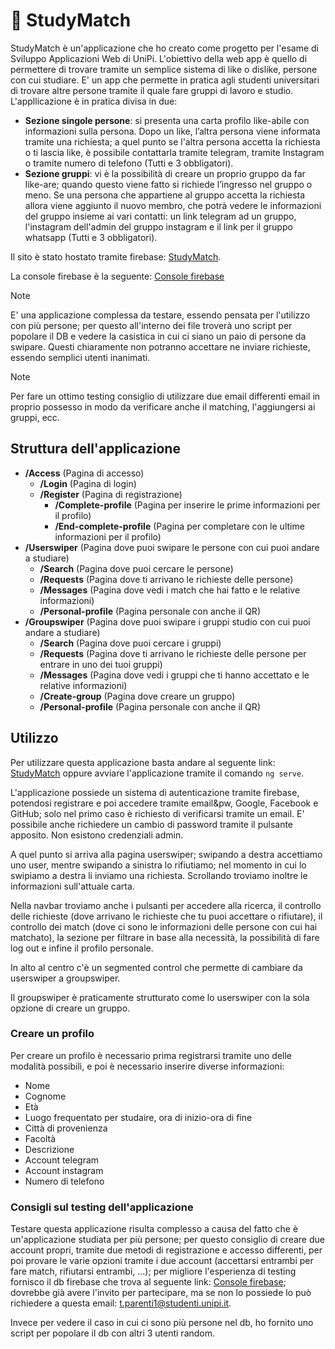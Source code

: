 
# :school: StudyMatch

StudyMatch è un'applicazione che ho creato come progetto per l'esame di Sviluppo Applicazioni Web di UniPi. L'obiettivo della web app è quello di permettere di trovare tramite un semplice sistema di like o dislike, persone con cui studiare. E' un app che permette in pratica agli studenti universitari di trovare altre persone tramite il quale fare gruppi di lavoro e studio. L'appllicazione è in pratica divisa in due:
- **Sezione singole persone**: si presenta una carta profilo like-abile con informazioni sulla persona. Dopo un like, l’altra persona viene informata tramite una richiesta; a quel punto se l'altra persona accetta la richiesta o ti lascia like, è possibile contattarla tramite telegram, tramite Instagram o tramite numero di telefono (Tutti e 3 obbligatori).
- **Sezione gruppi**: vi è la possibilità di creare un proprio gruppo da far like-are; quando questo viene fatto si richiede l’ingresso nel gruppo o meno. Se una persona che appartiene al gruppo accetta la richiesta allora viene aggiunto il nuovo membro, che potrà vedere le informazioni del gruppo insieme ai vari contatti: un link telegram ad un gruppo, l'instagram dell'admin del gruppo instagram e il link per il gruppo whatsapp (Tutti e 3 obbligatori).

Il sito è stato hostato tramite firebase: [StudyMatch](https://studymatch-99924.firebaseapp.com/).

La console firebase è la seguente: [Console firebase](https://console.firebase.google.com/u/0/project/studymatch-99924/overview)

> [!NOTE]
> E' una applicazione complessa da testare, essendo pensata per l'utilizzo con più persone; per questo all'interno dei file troverà uno script per popolare il DB e vedere la casistica in cui ci siano un paio di persone da swipare. Questi chiaramente non potranno accettare ne inviare richieste, essendo semplici utenti inanimati.

> [!NOTE]
> Per fare un ottimo testing consiglio di utilizzare due email differenti email in proprio possesso in modo da verificare anche il matching, l'aggiungersi ai gruppi, ecc.

## Struttura dell'applicazione
- **/Access** (Pagina di accesso)
    - **/Login** (Pagina di login)
    - **/Register** (Pagina di registrazione)
        - **/Complete-profile** (Pagina per inserire le prime informazioni per il profilo)
        - **/End-complete-profile** (Pagina per completare con le ultime informazioni per il profilo)
- **/Userswiper** (Pagina dove puoi swipare le persone con cui puoi andare a studiare)
    - **/Search** (Pagina dove puoi cercare le persone)
    - **/Requests** (Pagina dove ti arrivano le richieste delle persone)
    - **/Messages** (Pagina dove vedi i match che hai fatto e le relative informazioni)
    - **/Personal-profile** (Pagina personale con anche il QR)
- **/Groupswiper** (Pagina dove puoi swipare i gruppi studio con cui puoi andare a studiare)
    - **/Search** (Pagina dove puoi cercare i gruppi)
    - **/Requests** (Pagina dove ti arrivano le richieste delle persone per entrare in uno dei tuoi gruppi)
    - **/Messages** (Pagina dove vedi i gruppi che ti hanno accettato e le relative informazioni)
    - **/Create-group** (Pagina dove creare un gruppo)
    - **/Personal-profile** (Pagina personale con anche il QR)


## Utilizzo
Per utilizzare questa applicazione basta andare al seguente link: [StudyMatch](https://studymatch-99924.firebaseapp.com/) oppure avviare l'applicazione tramite il comando `ng serve`. 

L'applicazione possiede un sistema di autenticazione tramite firebase, potendosi registrare e poi accedere tramite email&pw, Google, Facebook e GitHub; solo nel primo caso è richiesto di verificarsi tramite un email. E' possibile anche richiedere un cambio di password tramite il pulsante apposito. Non esistono credenziali admin.

A quel punto si arriva alla pagina userswiper; swipando a destra accettiamo uno user, mentre swipando a sinistra lo rifiutiamo; nel momento in cui lo swipiamo a destra li inviamo una richiesta. Scrollando troviamo inoltre le informazioni sull'attuale carta.

Nella navbar troviamo anche i pulsanti per accedere alla ricerca, il controllo delle richieste (dove arrivano le richieste che tu puoi accettare o rifiutare), il controllo dei match (dove ci sono le informazioni delle persone con cui hai matchato), la sezione per filtrare in base alla necessità, la possibilità di fare log out e infine il profilo personale.

In alto al centro c'è un segmented control che permette di cambiare da userswiper a groupswiper.

Il groupswiper è praticamente strutturato come lo userswiper con la sola opzione di creare un gruppo.
### Creare un profilo
Per creare un profilo è necessario prima registrarsi tramite uno delle modalità possibili, e poi è necessario inserire diverse informazioni:
- Nome
- Cognome
- Età
- Luogo frequentato per studaire, ora di inizio-ora di fine
- Città di provenienza
- Facoltà 
- Descrizione
- Account telegram
- Account instagram
- Numero di telefono

### Consigli sul testing dell'applicazione
Testare questa applicazione risulta complesso a causa del fatto che è un'applicazione studiata per più persone; per questo consiglio di creare due account propri, tramite due metodi di registrazione e accesso differenti, per poi provare le varie opzioni tramite i due account (accettarsi entrambi per fare match, rifiutarsi entrambi, ...); per migliore l'esperienza di testing fornisco il db firebase che trova al seguente link: [Console firebase](https://console.firebase.google.com/u/0/project/studymatch-99924/overview); dovrebbe già avere l'invito per partecipare, ma se non lo possiede lo può richiedere a questa email: t.parenti1@studenti.unipi.it.

Invece per vedere il caso in cui ci sono più persone nel db, ho fornito uno script per popolare il db con altri 3 utenti random. 
